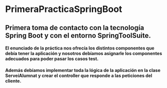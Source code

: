 # PrimeraPracticaSpringBoot

## Primera toma de contacto con la tecnología Spring Boot y con el entorno SpringToolSuite.

#### El enunciado de la práctica nos ofrecía los distintos componentes que debía tener la aplicación y nosotros debíamos asignarle los componentes adecuados para poder pasar los casos test. 
#### Además debíamos implementar toda la lógica de la aplicación en la clase ServeiAlumnat y crear el controller que responde a las peticiones del cliente.
